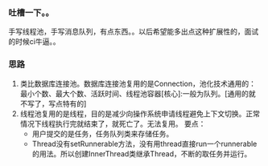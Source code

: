 ### 吐槽一下。。
手写线程池，手写消息队列，有点东西。。以后希望能多出点这种扩展性的，面试的时候ci牛逼。。
### 思路
1. 类比数据库连接池。数据库连接池复用的是Connection，池化技术通用的：最小个数、最大个数、活跃时间、线程池容器[核心]:一般为队列。[通用的就不写了，写点特有的]
2. 线程池复用的是线程，目的是减少向操作系统申请线程避免上下文切换。正常情况下线程执行完就结束了，就死亡了。无法复用。
要点：
    - 用户提交的是任务，任务队列类来存储任务。
    - Thread没有setRunnerable方法，没有用thread直接run一个runnerable的用法。所以创建InnerThread类继承Thread，不断的取任务并运行。